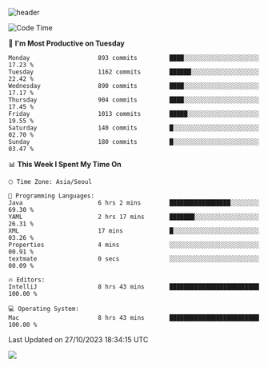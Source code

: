 ![header](https://capsule-render.vercel.app/api?type=Egg&color=timeAuto&height=300&section=header&text=PoPo&fontSize=90&animation=fadeIn)

  <!--START_SECTION:waka-->
![Code Time](http://img.shields.io/badge/Code%20Time-1%2C248%20hrs%2051%20mins-blue)

📅 **I'm Most Productive on Tuesday** 

```text
Monday                   893 commits         ████░░░░░░░░░░░░░░░░░░░░░   17.23 % 
Tuesday                  1162 commits        ██████░░░░░░░░░░░░░░░░░░░   22.42 % 
Wednesday                890 commits         ████░░░░░░░░░░░░░░░░░░░░░   17.17 % 
Thursday                 904 commits         ████░░░░░░░░░░░░░░░░░░░░░   17.45 % 
Friday                   1013 commits        █████░░░░░░░░░░░░░░░░░░░░   19.55 % 
Saturday                 140 commits         █░░░░░░░░░░░░░░░░░░░░░░░░   02.70 % 
Sunday                   180 commits         █░░░░░░░░░░░░░░░░░░░░░░░░   03.47 % 
```


📊 **This Week I Spent My Time On** 

```text
🕑︎ Time Zone: Asia/Seoul

💬 Programming Languages: 
Java                     6 hrs 2 mins        █████████████████░░░░░░░░   69.30 % 
YAML                     2 hrs 17 mins       ███████░░░░░░░░░░░░░░░░░░   26.31 % 
XML                      17 mins             █░░░░░░░░░░░░░░░░░░░░░░░░   03.26 % 
Properties               4 mins              ░░░░░░░░░░░░░░░░░░░░░░░░░   00.91 % 
textmate                 0 secs              ░░░░░░░░░░░░░░░░░░░░░░░░░   00.09 % 

🔥 Editors: 
IntelliJ                 8 hrs 43 mins       █████████████████████████   100.00 % 

💻 Operating System: 
Mac                      8 hrs 43 mins       █████████████████████████   100.00 % 
```


 Last Updated on 27/10/2023 18:34:15 UTC
<!--END_SECTION:waka-->



<img src="https://capsule-render.vercel.app/api?type=Egg&color=timeAuto&height=300&section=footer&text=PoPo&fontSize=90&animation=fadeIn&reversal=true" />
